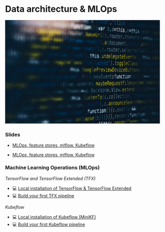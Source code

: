 # Data architecture & MLOps 

![](img/img.jpg)


### Slides

- [MLOps, feature stores, mlflow, Kubeflow](https://github.com/kirenz/data-architecture-mlops/blob/main/slides/mlops_feature_stores_mlflow_kubeflow.pdf)

- [MLOps, feature stores, mlflow, Kubeflow](https://github.com/kirenz/data-architecture-mlops/blob/main/slides/mlops_feature_stores_mlflow_kubeflow.pdf)


### Machine Learning Operations (MLOps)

*TensorFlow and TensorFlow Extended (TFX)*

- 💻 [Local installation of TensorFlow & TensorFlow Extended](https://kirenz.github.io/codelabs/codelabs/tfx-install/#0)
- 💻 [Build your first TFX pipeline](https://kirenz.github.io/codelabs/codelabs/tfx-pipeline-taxi/#0)

*Kubeflow*

- 💻 [Local installation of Kubeflow (MiniKF)](https://kirenz.github.io/codelabs/codelabs/kubeflow-install/#0)
- 💻 [Build your first Kubeflow pipeline](https://kirenz.github.io/codelabs/codelabs/kubeflow-pipeline/#0)
